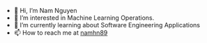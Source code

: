 - 👋 Hi, I’m Nam Nguyen
- 👀 I’m interested in Machine Learning Operations. 
- 🌱 I’m currently learning about Software Engineering Applications
- 📫 How to reach me at [namhn89](https://namhn89.github.io/)

<!---
namhn89/namhn89 is a ✨ special ✨ repository because its `README.md` (this file) appears on your GitHub profile.
You can click the Preview link to take a look at your changes.
--->
